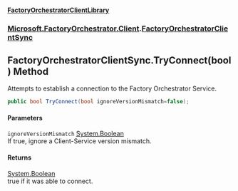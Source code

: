 #### [FactoryOrchestratorClientLibrary](./FactoryOrchestratorClientLibrary.md 'FactoryOrchestratorClientLibrary')
### [Microsoft.FactoryOrchestrator.Client](./Microsoft-FactoryOrchestrator-Client.md 'Microsoft.FactoryOrchestrator.Client').[FactoryOrchestratorClientSync](./Microsoft-FactoryOrchestrator-Client-FactoryOrchestratorClientSync.md 'Microsoft.FactoryOrchestrator.Client.FactoryOrchestratorClientSync')
## FactoryOrchestratorClientSync.TryConnect(bool) Method
Attempts to establish a connection to the Factory Orchestrator Service.  
```csharp
public bool TryConnect(bool ignoreVersionMismatch=false);
```
#### Parameters
<a name='Microsoft-FactoryOrchestrator-Client-FactoryOrchestratorClientSync-TryConnect(bool)-ignoreVersionMismatch'></a>
`ignoreVersionMismatch` [System.Boolean](https://docs.microsoft.com/en-us/dotnet/api/System.Boolean 'System.Boolean')  
If true, ignore a Client-Service version mismatch.  
  
#### Returns
[System.Boolean](https://docs.microsoft.com/en-us/dotnet/api/System.Boolean 'System.Boolean')  
true if it was able to connect.  
